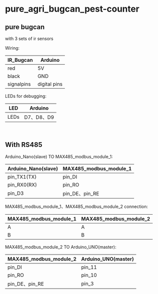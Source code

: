 # pure_agri_bugcan_pest-counter

## pure bugcan
with 3 sets of ir sensors   
  
    
Wiring:

|IR_Bugcan|Arduino|
| ---------- | -----------|
| red | 5V   |
|black   | GND   |
| signalpins | digital pins  |    

LEDs for debugging:   
    
|LED|Arduino|
|------------|----------------|
|LEDs| D7、D8、D9|

  
## With RS485   
Arduino_Nano(slave) TO MAX485_modbus_module_1:  
    
|Arduino_Nano(slave) |MAX485_modbus_module_1|
| ---------- | -----------|
| pin_TX1(TX) | pin_DI   |
| pin_RX0(RX)   | pin_RO  |
| pin_D3 | pin_DE、pin_RE |

MAX485_modbus_module_1、MAX485_modbus_module_2 connection:   
    
|MAX485_modbus_module_1|MAX485_modbus_module_2|
|-----------| -----------|
|A  | A |
|B  | B |   


MAX485_modbus_module_2 TO Arduino_UNO(master):    
    
|MAX485_modbus_module_2|Arduino_UNO(master)|
|-----------| -----------|
|pin_DI   | pin_11   |
|pin_RO   | pin_10   |
|pin_DE、pin_RE| pin_3|
